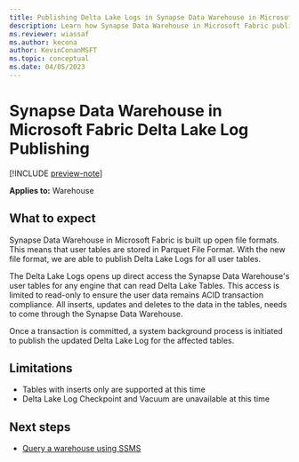 ```yaml
---
title: Publishing Delta Lake Logs in Synapse Data Warehouse in Microsoft Fabric
description: Learn how Synapse Data Warehouse in Microsoft Fabric publishes Delta Lake Logs
ms.reviewer: wiassaf
ms.author: kecona
author: KevinConanMSFT
ms.topic: conceptual
ms.date: 04/05/2023
---
```


# Synapse Data Warehouse in Microsoft Fabric Delta Lake Log Publishing

[!INCLUDE [preview-note](../includes/preview-note.md)]

**Applies to:** Warehouse

## What to expect

Synapse Data Warehouse in Microsoft Fabric is built up open file formats.  This means that user tables are stored in Parquet File Format.  With the new file format, we are able to publish Delta Lake Logs for all user tables.  

The Delta Lake Logs opens up direct access the Synapse Data Warehouse's user tables for any engine that can read Delta Lake Tables.  This access is limited to read-only to ensure the user data remains ACID transaction compliance.  All inserts, updates and deletes to the data in the tables, needs to come through the Synapse Data Warehouse.

Once a transaction is committed, a system background process is initiated to publish the updated Delta Lake Log for the affected tables.

## Limitations

- Tables with inserts only are supported at this time
- Delta Lake Log Checkpoint and Vacuum are unavailable at this time

## Next steps

- [Query a warehouse using SSMS](query-warehouse-sql-server-management-studio.md)